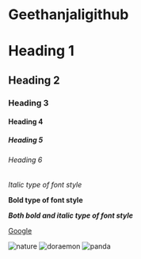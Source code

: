 # Geethanjaligithub 
# Heading 1
## Heading 2
### Heading 3
#### Heading 4
##### Heading 5
###### Heading 6

*Italic type of font style*

**Bold type of font style**

***Both bold and italic type of font style***

[Google](www.google.com)

![nature](https://media.istockphoto.com/photos/mountain-landscape-picture-id517188688?k=20&m=517188688&s=612x612&w=0&h=i38qBm2P-6V4vZVEaMy_TaTEaoCMkYhvLCysE7yJQ5Q=)
![doraemon](https://media.proprofs.com/images/QM/user_images/2503852/New%20Project%20(43)(250).jpg)
![panda](https://image.shutterstock.com/image-vector/panda-baby-260nw-593772539.jpg)
